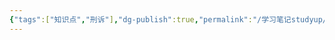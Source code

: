 ```yaml
---
{"tags":["知识点","刑诉"],"dg-publish":true,"permalink":"/学习笔记studyup/刑事诉讼法/申请变更强制措施/","dgPassFrontmatter":true,"created":"2024-11-10T22:48:54.326+08:00","updated":"2024-11-10T22:48:54.716+08:00"}
---
```


